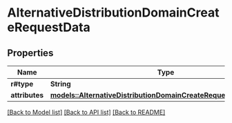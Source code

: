# AlternativeDistributionDomainCreateRequestData

## Properties

Name | Type | Description | Notes
------------ | ------------- | ------------- | -------------
**r#type** | **String** |  | 
**attributes** | [**models::AlternativeDistributionDomainCreateRequestDataAttributes**](AlternativeDistributionDomainCreateRequest_data_attributes.md) |  | 

[[Back to Model list]](../README.md#documentation-for-models) [[Back to API list]](../README.md#documentation-for-api-endpoints) [[Back to README]](../README.md)


